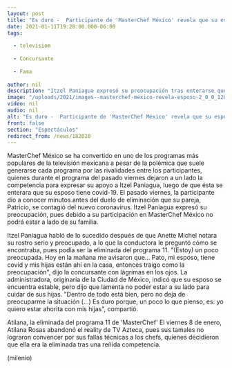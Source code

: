 ```yaml
---
layout: post
title: "Es duro -  Participante de 'MasterChef México' revela que su esposo tiene covid-19"
date: 2021-01-11T19:28:00.000-06:00
tags:
  
  - televisiom
  
  - Concursante
  
  - Fama
  
author: nil
description: "Itzel Paniagua expresó su preocupación tras enterarse que su pareja se contagió del nuevo coronavirus. "
image: "/uploads/2021/images--masterchef-mexico-revela-esposo-2_0_0_1200_747.jpg"
video: nil
audio: nil
alt: "Es duro -  Participante de 'MasterChef México' revela que su esposo tiene covid-19"
front: false
section: "Espectáculos"
redirect_from: /news/182028
---
```


MasterChef México se ha convertido en uno de los programas más populares de la televisión mexicana a pesar de la polémica que suele generarse cada programa por las rivalidades entre los participantes, quienes durante el programa del pasado viernes dejaron a un lado la competencia para expresar su apoyo a Itzel Paniagua, luego de que ésta se enterara que su esposo tiene covid-19. El pasado viernes, la participante dio a conocer minutos antes del duelo de eliminación que su pareja, Patricio, se contagió del nuevo coronavirus. Itzel Paniagua expresó su preocupación, pues debido a su participación en MasterChef México no podrá estar a lado de su familia.

Itzel Paniagua habló de lo sucedido después de que Anette Michel notara su rostro serio y preocupado, a lo que la conductora le preguntó cómo se encontraba, pues podía ser la eliminada del programa 11. "(Estoy) un poco preocupada. Hoy en la mañana me avisaron que... Pato, mi esposo, tiene covid y mis hijas están ahí en la casa, entonces traigo como la preocupación", dijo la concursante con lágrimas en los ojos.  La administradora, originaria de la Ciudad de México, indicó que su esposo se encuentra estable, pero dijo que lamenta no poder estar a su lado para cuidar de sus hijas.  "Dentro de todo está bien, pero no deja de preocuparme la situación (...) Es duro porque, un poco lo que pienso, es: yo quiero estar ahorita con mis hijas", compartió. 

Atilana, la eliminada del programa 11 de 'MasterChef' El viernes 8 de enero, Atilana Rosas abandonó el reality de TV Azteca, pues sus tamales no lograron convencer por sus fallas técnicas a los chefs, quienes decidieron que ella era la eliminada tras una reñida competencia. 

(milenio)